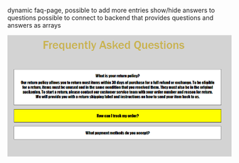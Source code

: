 dynamic faq-page, possible to add more entries
show/hide answers to questions
possible to connect to backend that provides questions and answers as arrays

![Preview](https://github.com/cbrandstoetter/vs_projects/blob/main/docs/screenshots/faq_page_preview.png)
